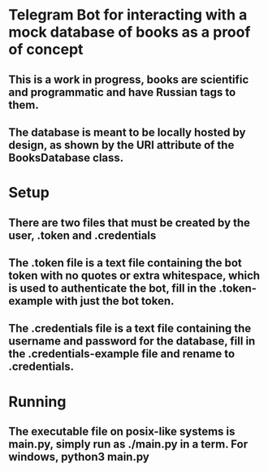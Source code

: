 # **Telegram Bot for interacting with a mock database of books as a proof of concept**

## This is a work in progress, books are scientific and programmatic and have Russian tags to them. 

## **The database is meant to be locally hosted by design, as shown by the URI attribute of the BooksDatabase class.**

# Setup

## There are two files that must be created by the user, .token and .credentials

## The .token file is a text file containing the bot token with no quotes or extra whitespace, which is used to authenticate the bot, fill in the .token-example with just the bot token.
## The .credentials file is a text file containing the username and password for the database, fill in the .credentials-example file and rename to .credentials.

# Running

## The executable file on posix-like systems is main.py, simply run as ./main.py in a term. For windows, python3 main.py